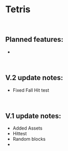 # Tetris

<br>

Planned features:
-
- 

<br>

V.2
update notes:
-
- Fixed Fall Hit test

<br>

V.1
update notes:
-
- Added Assets
- Hittest
- Random blocks
- 

<br>
